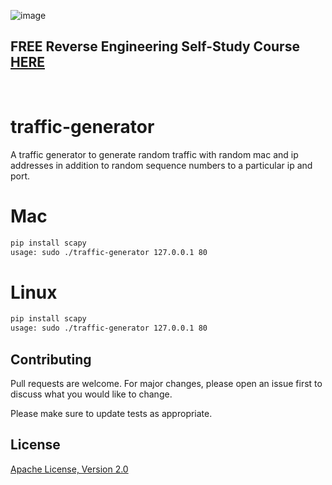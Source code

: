 ![image](https://github.com/mytechnotalent/traffic-generator/blob/main/traffic-generator.png?raw=true)

## FREE Reverse Engineering Self-Study Course [HERE](https://github.com/mytechnotalent/Reverse-Engineering-Tutorial)

<br>

# traffic-generator
A traffic generator to generate random traffic with random mac and ip addresses in addition to random sequence numbers to a particular ip and port.

# Mac
```bash
pip install scapy
usage: sudo ./traffic-generator 127.0.0.1 80
```

# Linux
```bash
pip install scapy
usage: sudo ./traffic-generator 127.0.0.1 80
```

## Contributing
Pull requests are welcome. For major changes, please open an issue first to discuss what you would like to change.

Please make sure to update tests as appropriate.

## License
[Apache License, Version 2.0](https://www.apache.org/licenses/LICENSE-2.0)
